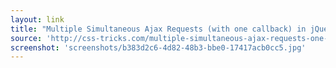 ```yaml
---
layout: link
title: "Multiple Simultaneous Ajax Requests (with one callback) in jQuery | CSS-Tricks"
source: 'http://css-tricks.com/multiple-simultaneous-ajax-requests-one-callback-jquery/'
screenshot: 'screenshots/b383d2c6-4d82-48b3-bbe0-17417acb0cc5.jpg'
---
```


